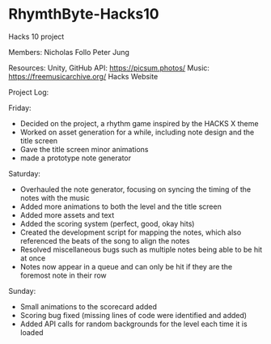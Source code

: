# RhymthByte-Hacks10
 Hacks 10 project

Members:
Nicholas Follo
Peter Jung

Resources:
Unity, GitHub
API: https://picsum.photos/
Music: https://freemusicarchive.org/
Hacks Website


 Project Log:

 Friday:
 - Decided on the project, a rhythm game inspired by the HACKS X theme
 - Worked on asset generation for a while, including note design and the title screen
 - Gave the title screen minor animations
 - made a prototype note generator

 Saturday:
 - Overhauled the note generator, focusing on syncing the timing of the notes with the music
 - Added more animations to both the level and the title screen
 - Added more assets and text
 - Added the scoring system (perfect, good, okay hits)
 - Created the development script for mapping the notes, which also referenced the beats of the song to align the notes
 - Resolved miscellaneous bugs such as multiple notes being able to be hit at once
 - Notes now appear in a queue and can only be hit if they are the foremost note in their row

Sunday:
- Small animations to the scorecard added
- Scoring bug fixed (missing lines of code were identified and added)
- Added API calls for random backgrounds for the level each time it is loaded

